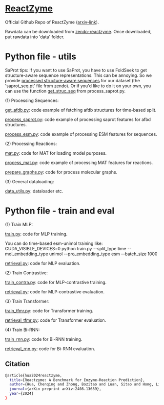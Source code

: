 # [ReactZyme](https://www.arxiv.org/abs/2408.13659)
Official Github Repo of ReactZyme ([arxiv-link](https://www.arxiv.org/abs/2408.13659)).

Rawdata can be downloaded from [zendo-reactzyme](https://zenodo.org/records/13635807). Once downloaded, put rawdata into 'data' folder.

# Python file - utils
SaProt tips: If you want to use SaProt, you have to use FoldSeek to get structure-aware sequence representations. This can be annoying. So we provide [processed structure-aware sequences](https://zenodo.org/records/13635807) for our dataset (the 'saprot_seq.pt' file from zendo). Or if you'd like to do it on your own, you can use the function [get_struc_seq](https://github.com/WillHua127/ReactZyme/blob/main/process_saprot.py) from process_saprot.py.

(1) Processing Sequences:

[get_afdb.py](https://github.com/WillHua127/ReactZyme/blob/main/get_afdb.py): code example of fetching afdb structures for time-based split.

[process_saprot.py](https://github.com/WillHua127/ReactZyme/blob/main/process_saprot.py): code example of processing saprot features for afbd structures.

[process_esm.py](https://github.com/WillHua127/ReactZyme/blob/main/process_esm.py): code example of processing ESM features for sequences.



(2) Processing Reactions:

[mat.py](https://github.com/WillHua127/ReactZyme/blob/main/mat.py): code for MAT for loading model purposes.

[process_mat.py](https://github.com/WillHua127/ReactZyme/blob/main/process_mat.py): code example of processing MAT features for reactions.

[prepare_graphs.py](https://github.com/WillHua127/ReactZyme/blob/main/prepare_graphs.py): code for process molecular graphs.


(3) General dataloading:

[data_utils.py](https://github.com/WillHua127/ReactZyme/blob/main/data_utils.py): dataloader etc.


# Python file - train and eval

(1) Train MLP:

[train.py](https://github.com/WillHua127/ReactZyme/blob/main/train.py): code for MLP training. 

You can do time-based esm-unimol training like: CUDA_VISIBLE_DEVICES=0 python train.py --split_type time --mol_embedding_type unimol --pro_embedding_type esm --batch_size 1000

[retrieval.py](https://github.com/WillHua127/ReactZyme/blob/main/retrieval.py): code for MLP evaluation.


(2) Train Contrastive:

[train_contra.py](https://github.com/WillHua127/ReactZyme/blob/main/train_contra.py): code for MLP-contrastive training. 


[retrieval.py](https://github.com/WillHua127/ReactZyme/blob/main/retrieval.py): code for MLP-contrastive evaluation.



(3) Train Transformer:

[train_tfmr.py](https://github.com/WillHua127/ReactZyme/blob/main/train_tfmr.py): code for Transformer training. 


[retrieval_tfmr.py](https://github.com/WillHua127/ReactZyme/blob/main/retrieval_tfmr.py): code for Transformer evaluation.



(4) Train Bi-RNN:

[train_rnn.py](https://github.com/WillHua127/ReactZyme/blob/main/train_rnn.py): code for Bi-RNN training. 


[retrieval_rnn.py](https://github.com/WillHua127/ReactZyme/blob/main/retrieval_rnn.py): code for Bi-RNN evaluation.



## Citation
```bash
@article{hua2024reactzyme,
  title={Reactzyme: A Benchmark for Enzyme-Reaction Prediction},
  author={Hua, Chenqing and Zhong, Bozitao and Luan, Sitao and Hong, Liang and Wolf, Guy and Precup, Doina and Zheng, Shuangjia},
  journal={arXiv preprint arXiv:2408.13659},
  year={2024}
}
```
